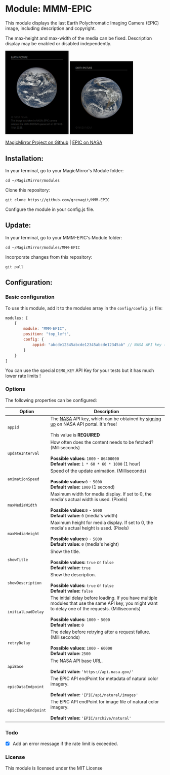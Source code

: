 # Module: MMM-EPIC
This module displays the last Earth Polychromatic Imaging Camera (EPIC) image, including description and copyright.

The max-height and max-width of the media can be fixed. Description display may be enabled or disabled independently.

<p align="left">
<img alt="MMM-EPIC Screenshot #1" src="MMM-EPIC_screenshot1.png" width="200px">
<img alt="MMM-EPIC Screenshot #2" src="MMM-EPIC_screenshot2.png" width="200px">
</p>

[MagicMirror Project on Github](https://github.com/MichMich/MagicMirror) | [EPIC on NASA](https://epic.gsfc.nasa.gov/)

## Installation:

In your terminal, go to your MagicMirror's Module folder:
```shell
cd ~/MagicMirror/modules
```

Clone this repository:
```shell
git clone https://github.com/grenagit/MMM-EPIC
```

Configure the module in your config.js file.

## Update:

In your terminal, go to your MMM-EPIC's Module folder:
```shell
cd ~/MagicMirror/modules/MMM-EPIC
```

Incorporate changes from this repository:
```shell
git pull
```

## Configuration:

### Basic configuration

To use this module, add it to the modules array in the `config/config.js` file:
```javascript
modules: [
	{
		module: "MMM-EPIC",
		position: "top_left",
		config: {
			appid: "abcde12345abcde12345abcde12345ab" // NASA API key (api.nasa.gov)
		}
	}
]
```

You can use the special `DEMO_KEY` API Key for your tests but it has much lower rate limits !

### Options

The following properties can be configured:


| Option                       | Description
| ---------------------------- | -----------
| `appid`                      | The [NASA](https://api.nasa.gov) API key, which can be obtained by [signing up](https://api.nasa.gov/index.html#apply-for-an-api-key) on NASA API portal. It's free! <br><br>  This value is **REQUIRED**
| `updateInterval`             | How often does the content needs to be fetched? (Milliseconds) <br><br> **Possible values:** `1000` - `86400000` <br> **Default value:** `1 * 60 * 60 * 1000` (1 hour)
| `animationSpeed`             | Speed of the update animation. (Milliseconds) <br><br> **Possible values:**`0` - `5000` <br> **Default value:** `1000` (1 second)
| `maxMediaWidth`              | Maximum width for media display. If set to 0, the media's actual width is used. (Pixels) <br><br> **Possible values:**`0` - `5000` <br> **Default value:** `0` (media's width)
| `maxMediaHeight`             | Maximum height for media display. If set to 0, the media's actual height is used. (Pixels) <br><br> **Possible values:**`0` - `5000` <br> **Default value:** `0` (media's height)
| `showTitle`                  | Show the title. <br><br> **Possible values:** `true` or `false` <br> **Default value:** `true`
| `showDescription`            | Show the description. <br><br> **Possible values:** `true` or `false` <br> **Default value:** `false`
| `initialLoadDelay`           | The initial delay before loading. If you have multiple modules that use the same API key, you might want to delay one of the requests. (Milliseconds) <br><br> **Possible values:** `1000` - `5000` <br> **Default value:**  `0`
| `retryDelay`                 | The delay before retrying after a request failure. (Milliseconds) <br><br> **Possible values:** `1000` - `60000` <br> **Default value:**  `2500`
| `apiBase`                    | The NASA API base URL. <br><br> **Default value:**  `'https://api.nasa.gov/'`
| `epicDataEndpoint`           | The EPIC API endPoint for metadata of natural color imagery. <br><br> **Default value:**  `'EPIC/api/natural/images'`
| `epicImageEndpoint`          | The EPIC API endPoint for image file of natural color imagery. <br><br> **Default value:**  `'EPIC/archive/natural'`

### Todo

- [x] Add an error message if the rate limit is exceeded.

### License

This module is licensed under the MIT License
